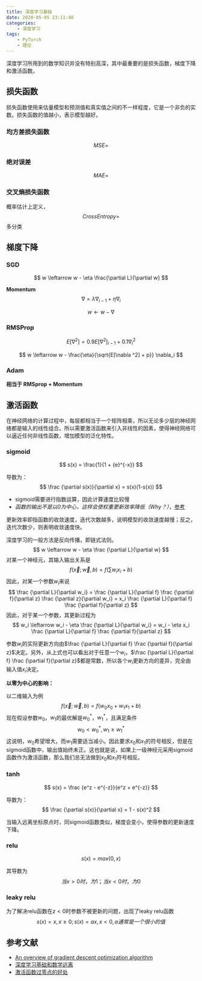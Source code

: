 ```yaml
---
title: 深度学习基础
date: 2020-05-05 23:11:48
categories:
	- 深度学习
tags:
	- PyTorch
	- 理论
---
```

深度学习所用到的数学知识并没有特别高深，其中最重要的是损失函数，梯度下降和激活函数。

<!-- more -->

## 损失函数

损失函数使用来估量模型和预测值和真实值之间的不一样程度，它是一个非负的实数。损失函数的值越小，表示模型越好。

### 均方差损失函数

$$
MSE =
$$

### 绝对误差

$$
MAE=
$$

### 交叉熵损失函数

概率估计上定义，
$$
CrossEntropy=
$$
多分类

## 梯度下降

### SGD

$$
w \leftarrow w - \eta \frac{\partial L}{\partial w}
$$



**Momentum**
$$
\nabla = \lambda {\nabla}_{i - 1} + \eta {\nabla}_{i}
$$

$$
w \leftarrow w - \nabla
$$


### RMSProp

$$
E[\nabla ^2] = 0.9E[\nabla ^2]_{i - 1} + 0.1 \nabla _i^2
$$

$$
w \leftarrow w - \frac{\eta}{\sqrt{E[\nabla ^2] + p}} \nabla_i
$$



### Adam

**相当于 RMSprop + Momentum**



## 激活函数

在神经网络的计算过程中，每层都相当于一个矩阵相乘，所以无论多少层的神经网络都是输入的线性组合。所以需要激活函数来引入非线性的因素，使得神经网络可以逼近任何非线性函数，增加模型的泛化特性。

### sigmoid

$$
s(x) = \frac{1}{1 + {e}^{-x}}
$$

导数为：
$$
\frac {\partial s(x)}{\partial x} = s(x)(1-s(x))
$$
- sigmoid需要进行指数运算，因此计算速度比较慢
- *函数的输出不是以0为中心，这样会使权重更新效率降低（Why？）*，[参考](https://liam.page/2018/04/17/zero-centered-active-function/)

更新效率即指函数的收敛速度，迭代次数越多，说明模型的收敛速度越慢；反之，迭代次数少，则表明收敛速度快。

深度学习的一般方法是反向传播，即链式法则。
$$
w \leftarrow w - \eta \frac {\partial L}{\partial w}
$$
对某一个神经元，其输入输出关系是
$$
f(\vec x;\vec w, b) = f(\sum w_i x_i + b)
$$
因此，对某一个参数$w_i$来说
$$
\frac {\partial L}{\partial w_i} = \frac {\partial L}{\partial f} \frac {\partial f}{\partial z} \frac {\partial z}{\partial w_i} = x_i \frac {\partial L}{\partial f} \frac {\partial f}{\partial z}
$$
因此，对于某一个参数，其更新过程为
$$
w_i \leftarrow w_i - \eta \frac {\partial L}{\partial w_i} = w_i - \eta x_i \frac {\partial L}{\partial f} \frac {\partial f}{\partial z}
$$

参数$w_i$的实际更新方向由$\frac {\partial L}{\partial f} \frac {\partial f}{\partial z}$决定。另外，从上式也可以看出对于任意一个$w_i$，$\frac {\partial L}{\partial f} \frac {\partial f}{\partial z}$都是常数，所以各个$w_i$更新方向的差异，完全由输入值$x_i$决定。

**以零为中心的影响：**

以二维输入为例
$$
f(\vec x;\vec w, b) = f(w_0 x_0 + w_1 x_1 + b)
$$
现在假设参数$w_0$，$w_1$的最优解是$w_0^*$，$w_1^*$，且满足条件
$$
w_0 \lt w_0^*, w_1 \ge w_1^*
$$
这说明，$w_0$希望增大，而$w_1$需要适当减小。因此要求$x_0$和$x_1$的符号相反，但是在sigmoid函数中，输出值始终未正。这也就是说，如果上一级神经元采用sigmoid函数作为激活函数，那么我们总无法做到$x_0$和$x_1$符号相反。

### tanh

$$
s(x) = \frac {e^z - e^{-z}}{e^z + e^{-z}}
$$

导数为：
$$
\frac {\partial s(x)}{\partial x} = 1 - s(x)^2
$$

当输入远离坐标原点时，同sigmoid函数类似，梯度会变小，使得参数的更新速度下降。

### relu

$$
s(x) = max(0, x)
$$

其导数为
$$
当x > 0时，为1；当x < 0时，为0
$$


### leaky relu

为了解决relu函数在$z \lt 0$时参数不被更新的问题，出现了leaky relu函数
$$
s(x) = x, x \ge 0; s(x) = ax, x \lt 0, a通常是一个很小的值
$$

## 参考文献

- [An overview of gradient descent optimization  algorithm](https://arxiv.org/pdf/1609.04747.pdf)
- [深度学习基础和数学远离](https://github.com/zergtant/pytorch-handbook/blob/master/chapter2/2.2-deep-learning-basic-mathematics.ipynb)
- [激活函数过零点的好处](https://liam.page/2018/04/17/zero-centered-active-function/)